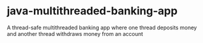 # java-multithreaded-banking-app
A thread-safe multithreaded banking app where one thread deposits money and another thread withdraws money from an account

